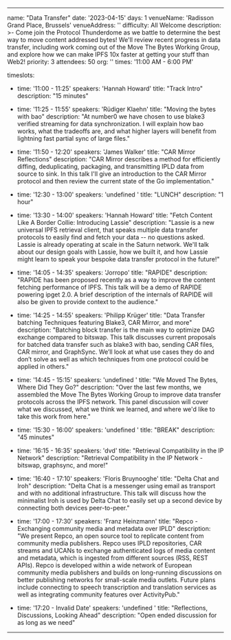 ---

name: "Data Transfer"
date: '2023-04-15'
days: 1
venueName: 'Radisson Grand Place, Brussels'
venueAddress: ''
difficulty: All Welcome
description: >-
  Come join the Protocol Thunderdome as we battle to determine the best way to move content addressed bytes! We'll review recent progress in data transfer, including work coming out of the Move The Bytes Working Group, and explore how we can make IPFS 10x faster at getting your stuff than Web2!
priority: 3
attendees: 50
org: ''
times: '11:00 AM - 6:00 PM'

timeslots:
  - time: '11:00 - 11:25'
    speakers: 'Hannah Howard'
    title: "Track Intro"
    description: "15 minutes"

  - time: '11:25 - 11:55'
    speakers: 'Rüdiger Klaehn'
    title: "Moving the bytes with bao"
    description: "At number0 we have chosen to use blake3 verified streaming for data synchronization. I will explain how bao works, what the tradeoffs are, and what higher layers will benefit from lightning fast partial sync of large files."

  - time: '11:50 - 12:20'
    speakers: 'James Walker'
    title: "CAR Mirror Reflections"
    description: "CAR Mirror describes a method for efficiently diffing, deduplicating, packaging, and transmitting IPLD data from source to sink.  In this talk I'll give an introduction to the CAR Mirror protocol and then review the current state of the Go implementation."

  - time: '12:30 - 13:00'
    speakers: 'undefined '
    title: "LUNCH"
    description: "1 hour"

  - time: '13:30 - 14:00'
    speakers: 'Hannah Howard'
    title: "Fetch Content Like A Border Collie: Introducing Lassie"
    description: "Lassie is a new universal IPFS retrieval client, that speaks multiple data transfer protocols to easily find and fetch your data -- no questions asked. Lassie is already operating at scale in the Saturn network. We'll talk about our design goals with Lassie, how we built it, and how Lassie might learn to speak your bespoke data transfer protocol in the future!"

  - time: '14:05 - 14:35'
    speakers: 'Jorropo'
    title: "RAPIDE"
    description: "RAPIDE has been proposed recently as a way to improve the content fetching performance of IPFS. This talk will be a demo of RAPIDE powering ipget 2.0. A brief description of the internals of RAPIDE will also be given to provide context to the audience."

  - time: '14:25 - 14:55'
    speakers: 'Philipp Krüger'
    title: "Data Transfer batching Techniques featuring Blake3, CAR Mirror, and more"
    description: "Batching block transfer is the main way to optimize DAG exchange compared to bitswap.
This talk discusses current proposals for batched data transfer such as blake3 with bao, sending CAR files, CAR mirror, and GraphSync. We’ll look at what use cases they do and don’t solve as well as which techniques from one protocol could be applied in others."

  - time: '14:45 - 15:15'
    speakers: 'undefined '
    title: "We Moved The Bytes, Where Did They Go?"
    description: "Over the last few months, we assembled the Move The Bytes Working Group to improve data transfer protocols across the IPFS network. This panel discussion will cover what we discussed, what we think we learned, and where we'd like to take this work from here."

  - time: '15:30 - 16:00'
    speakers: 'undefined '
    title: "BREAK"
    description: "45 minutes"

  - time: '16:15 - 16:35'
    speakers: 'dvd'
    title: "Retrieval Compatibility in the IP Network"
    description: "Retrieval Compatibility in the IP Network - bitswap, graphsync, and more!"

  - time: '16:40 - 17:10'
    speakers: 'Floris Bruynooghe'
    title: "Delta Chat and Iroh"
    description: "Delta Chat is a messenger using email as transport and with no additional infrastructure.  This talk will discuss how the minimalist Iroh is used by Delta Chat to easily set up a second device by connecting both devices peer-to-peer."

  - time: '17:00 - 17:30'
    speakers: 'Franz Heinzmann'
    title: "Repco - Exchanging community media and metadata over IPLD"
    description: "We present Repco, an open source tool to replicate content from community media publishers. Repco uses IPLD repositories, CAR streams and UCANs to exchange authenticated logs of media content and metadata, which is ingested from different sources (RSS, REST APIs). Repco is developed within a wide network of European community media publishers and builds on long-running discussions on better publishing networks for small-scale media outlets. Future plans include connecting to speech transcription and translation services as well as integrating community features over ActivityPub."

  - time: '17:20 - Invalid Date'
    speakers: 'undefined '
    title: "Reflections, Discussions, Looking Ahead"
    description: "Open ended discussion for as long as we need"

---